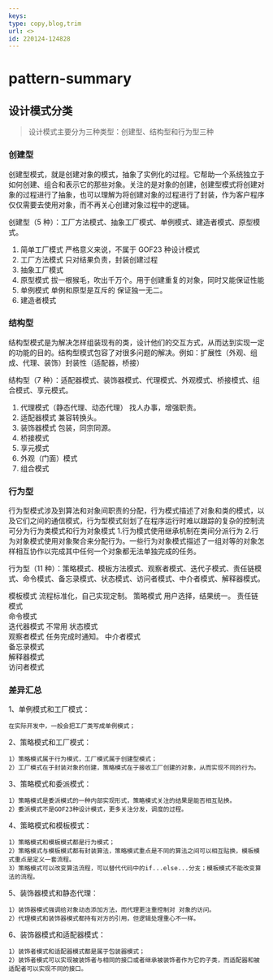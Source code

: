 ```yaml
---
keys: 
type: copy,blog,trim
url: <>
id: 220124-124828
---
```


# pattern-summary

## 设计模式分类

> 设计模式主要分为三种类型：创建型、结构型和行为型三种

### 创建型

创建型模式，就是创建对象的模式，抽象了实例化的过程。它帮助一个系统独立于如何创建、组合和表示它的那些对象。关注的是对象的创建，创建型模式将创建对象的过程进行了抽象，也可以理解为将创建对象的过程进行了封装，作为客户程序仅仅需要去使用对象，而不再关心创建对象过程中的逻辑。

创建型（5 种）：工厂方法模式、抽象工厂模式、单例模式、建造者模式、原型模式。

1. 简单工厂模式 严格意义来说，不属于 GOF23 种设计模式
2. 工厂方法模式 只对结果负责，封装创建过程
3. 抽象工厂模式
4. 原型模式 拔一根猴毛，吹出千万个。用于创建重复的对象，同时又能保证性能
5. 单例模式 单例和原型是互斥的 保证独一无二。
6. 建造者模式

### 结构型

结构型模式是为解决怎样组装现有的类，设计他们的交互方式，从而达到实现一定的功能的目的。结构型模式包容了对很多问题的解决。例如：扩展性（外观、组成、代理、装饰）封装性（适配器，桥接）

结构型（7 种）：适配器模式、装饰器模式、代理模式、外观模式、桥接模式、组合模式、享元模式。

1. 代理模式（静态代理、动态代理） 找人办事，增强职责。
2. 适配器模式 兼容转换头。
3. 装饰器模式 包装，同宗同源。
4. 桥接模式
5. 享元模式
6. 外观（门面）模式
7. 组合模式

### 行为型

行为型模式涉及到算法和对象间职责的分配，行为模式描述了对象和类的模式，以及它们之间的通信模式，行为型模式刻划了在程序运行时难以跟踪的复杂的控制流可分为行为类模式和行为对象模式 1.行为模式使用继承机制在类间分派行为 2.行为对象模式使用对象聚合来分配行为。一些行为对象模式描述了一组对等的对象怎样相互协作以完成其中任何一个对象都无法单独完成的任务。

行为型（11 种）：策略模式、模板方法模式、观察者模式、迭代子模式、责任链模式、命令模式、备忘录模式、状态模式、访问者模式、中介者模式、解释器模式。

模板模式 流程标准化，自己实现定制。
策略模式 用户选择，结果统一。
责任链模式  
命令模式  
迭代器模式 不常用
状态模式  
观察者模式 任务完成时通知。
中介者模式  
备忘录模式  
解释器模式  
访问者模式  

### 差异汇总

1、单例模式和工厂模式：

    在实际开发中，一般会把工厂类写成单例模式；

2、策略模式和工厂模式：

    1）策略模式属于行为模式，工厂模式属于创建型模式；
    2）工厂模式在于封装对象的创建，策略模式在于接收工厂创建的对象，从而实现不同的行为。

3、策略模式和委派模式：

    1）策略模式是委派模式的一种内部实现形式，策略模式关注的结果是能否相互贴换。
    2）委派模式不是GOF23种设计模式，更多关注分发，调度的过程。

4、策略模式和模板模式：

    1）策略模式和模板模式都是行为模式；
    2）策略模式与模板模式都有封装算法，策略模式重点是不同的算法之间可以相互贴换，模板模式重点是定义一套流程。
    3）策略模式可以改变算法流程，可以替代代码中的if...else...分支；模板模式不能改变算法的流程。

5、装饰器模式和静态代理：

    1）装饰器模式强调给对象动态添加方法，而代理更注重控制对 对象的访问。
    2）代理模式和装饰器模式都持有对方的引用，但逻辑处理重心不一样。

6、装饰器模式和适配器模式：

    1）装饰者模式和适配器模式都是属于包装器模式；
    2）装饰者模式可以实现被装饰者与相同的接口或者继承被装饰者作为它的子类，而适配器和被适配者可以实现不同的接口。
